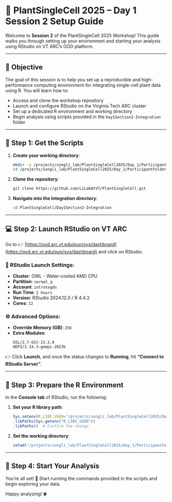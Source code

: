# 🌱 PlantSingleCell 2025 – Day 1 Session 2 Setup Guide

Welcome to **Session 2** of the PlantSingleCell 2025 Workshop! This guide walks you through setting up your environment and starting your analysis using RStudio on VT ARC’s OOD platform.

---

## 🎯 Objective

The goal of this session is to help you set up a reproducible and high-performance computing environment for integrating single-cell plant data using R. You will learn how to:
- Access and clone the workshop repository
- Launch and configure RStudio on the Virginia Tech ARC cluster
- Set up a dedicated R environment and working directory
- Begin analysis using scripts provided in the `Day1Section2-Integration` folder


---

## 📁 Step 1: Get the Scripts

1. **Create your working directory**:
   ```bash
   mkdir -p /projects/songli_lab/PlantSingleCell2025/Day_1/ParticipantFolder/[dir_name]
   cd /projects/songli_lab/PlantSingleCell2025/Day_1/ParticipantFolder/[dir_name]
   ```

2. **Clone the repository**:
   ```bash
   git clone https://github.com/LiLabAtVT/PlantSingleCell.git
   ```

3. **Navigate into the Integration directory**:
   ```bash
   cd PlantSingleCell/Day1Section2-Integration
   ```

---

## 💻 Step 2: Launch RStudio on VT ARC

Go to 👉 [https://ood.arc.vt.edu/pun/sys/dashboard](https://ood.arc.vt.edu/pun/sys/dashboard) and click on RStudio.

### 📌 RStudio Launch Settings:
- **Cluster**: OWL - Water-cooled AMD CPU  
- **Partition**: `normal_q`  
- **Account**: `introtogds`  
- **Run Time**: `2 hours`  
- **Version**: RStudio 2024.12.0 / R 4.4.2  
- **Cores**: `12`  

### ⚙️ Advanced Options:
- **Override Memory (GB)**: `256`  
- **Extra Modules**:
  ```
  GSL/2.7-GCC-13.2.0
  HDF5/1.14.3-gompi-2023b
  ```

👉 Click **Launch**, and once the status changes to **Running**, hit **“Connect to RStudio Server”**.

---

## 🧪 Step 3: Prepare the R Environment

In the **Console tab** of RStudio, run the following:

1. **Set your R library path**:
   ```r
   Sys.setenv(R_LIBS_USER="/projects/songli_lab/PlantSingleCell2025/Day_1/Session_2/env/")
   .libPaths(Sys.getenv("R_LIBS_USER"))
   .libPaths()  # Confirm the change
   ```

2. **Set the working directory**:
   ```r
   setwd("/projects/songli_lab/PlantSingleCell2025/Day_1/ParticipantFolder/[dir_name]/PlantSingleCell/Day1Section2-Integration")
   ```

---

## 🚀 Step 4: Start Your Analysis

You're all set! 🎉 Start running the commands provided in the scripts and begin exploring your data.

Happy analyzing! 🍀
